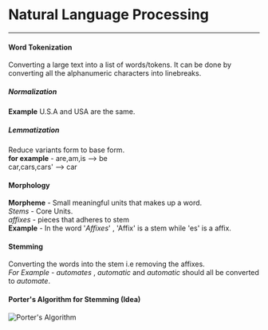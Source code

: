 # Natural Language Processing
---
#### Word Tokenization
Converting a large text into a list of words/tokens. It can be done by converting all the alphanumeric characters into linebreaks.

##### Normalization
**Example** U.S.A and USA are the same.

##### Lemmatization

Reduce variants form to base form.  
**for example** - are,am,is --> be  
car,cars,cars' --> car


#### Morphology
**Morpheme** - Small meaningful units that makes up a word.  
*Stems* - Core Units.  
*affixes* - pieces that adheres to stem  
**Example** - In the word '*Affixes*' ,  'Affix' is a stem while 'es' is a affix.  

#### Stemming
Converting the words into the stem i.e removing the affixes.  
*For Example* - *automates* , *automatic* and *automatic* should all be converted to *automate*.  


#### Porter's Algorithm for Stemming (Idea)
![Porter's Algorithm](https://raw.githubusercontent.com/prrateekk/NLP_summary/master/image/porter_algo.jpeg)
